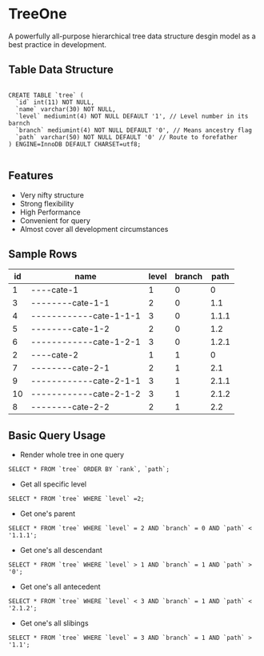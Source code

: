 # TreeOne
A powerfully all-purpose hierarchical tree data structure desgin model as a best practice in development. 

## Table Data Structure

```

CREATE TABLE `tree` (
  `id` int(11) NOT NULL,
  `name` varchar(30) NOT NULL, 
  `level` mediumint(4) NOT NULL DEFAULT '1', // Level number in its barnch
  `branch` mediumint(4) NOT NULL DEFAULT '0', // Means ancestry flag
  `path` varchar(50) NOT NULL DEFAULT '0' // Route to forefather
) ENGINE=InnoDB DEFAULT CHARSET=utf8;
  
```

## Features
- Very nifty structure
- Strong flexibility
- High Performance
- Convenient for query
- Almost cover all development circumstances


##  Sample Rows
id | name | level | branch | path 
--- | --- | --- | --- | --- 
1 | ----cate-1 | 1 | 0 | 0 
3 | --------cate-1-1 | 2 | 0 | 1.1 
4 | ------------cate-1-1-1 | 3 | 0 | 1.1.1 
5 | --------cate-1-2 | 2 | 0 | 1.2 
6 | ------------cate-1-2-1 | 3 | 0 | 1.2.1 
2 | ----cate-2 | 1 | 1 | 0 
7 | --------cate-2-1 | 2 | 1 | 2.1 
9 | ------------cate-2-1-1 | 3 | 1 | 2.1.1 
10 | ------------cate-2-1-2 | 3 | 1 | 2.1.2 
8 | --------cate-2-2 | 2 | 1 | 2.2

## Basic Query Usage

- Render whole tree in one query
```
SELECT * FROM `tree` ORDER BY `rank`, `path`;
```

- Get all specific level
```
SELECT * FROM `tree` WHERE `level` =2;
```

- Get one's parent
```
SELECT * FROM `tree` WHERE `level` = 2 AND `branch` = 0 AND `path` < '1.1.1';
```

- Get one's all descendant
```
SELECT * FROM `tree` WHERE `level` > 1 AND `branch` = 1 AND `path` > '0';
```

- Get one's all antecedent
```
SELECT * FROM `tree` WHERE `level` < 3 AND `branch` = 1 AND `path` < '2.1.2';
```

- Get one's all slibings
```
SELECT * FROM `tree` WHERE `level` = 3 AND `branch` = 1 AND `path` > '1.1';
```
